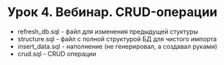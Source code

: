 Урок 4. Вебинар. CRUD-операции
===

* refresh_db.sql - файл для изменения предыдущей стуктуры
* structure.sql - файл с полной структурой БД для чистого импорта
* insert_data.sql - наполнение (не генерировал, а создавал руками)
* crud.sql - CRUD операции